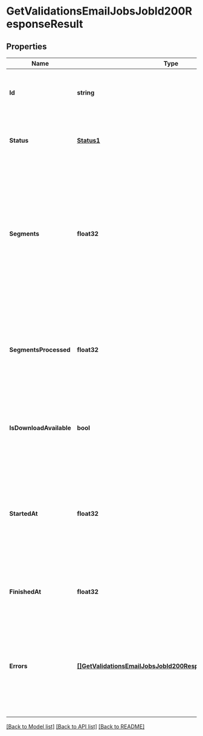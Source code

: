 # GetValidationsEmailJobsJobId200ResponseResult

## Properties

Name | Type | Description | Notes
------------ | ------------- | ------------- | -------------
**Id** | **string** | The unique ID of the Bulk Email Address Validation Job. |[optional] 
**Status** | [**Status1**](Status1.md) | The status of the Bulk Email Address Validation Job. |[optional] 
**Segments** | **float32** | The total number of segments in the Bulk Email Address Validation Job. There are 1,500 email addresses per segment. The value is `0` until the Job `status` is `Processing`. |[optional] 
**SegmentsProcessed** | **float32** | The number of segments processed at the time of the request. 100 segments process in parallel at a time. |[optional] 
**IsDownloadAvailable** | **bool** | Boolean indicating whether the results CSV file is available for download. |[optional] 
**StartedAt** | **float32** | The ISO8601 timestamp when the Job was created. This is the time at which the upload request was sent to the `upload_uri`. |[optional] 
**FinishedAt** | **float32** | The ISO8601 timestamp when the Job was finished. |[optional] 
**Errors** | [**[]GetValidationsEmailJobsJobId200ResponseResultErrorsInner**](GetValidationsEmailJobsJobId200ResponseResultErrorsInner.md) | Array containing error messages related to the Bulk Email Address Validation Job. Array is empty if no errors ocurred. |[optional] 

[[Back to Model list]](../README.md#documentation-for-models) [[Back to API list]](../README.md#documentation-for-api-endpoints) [[Back to README]](../README.md)


